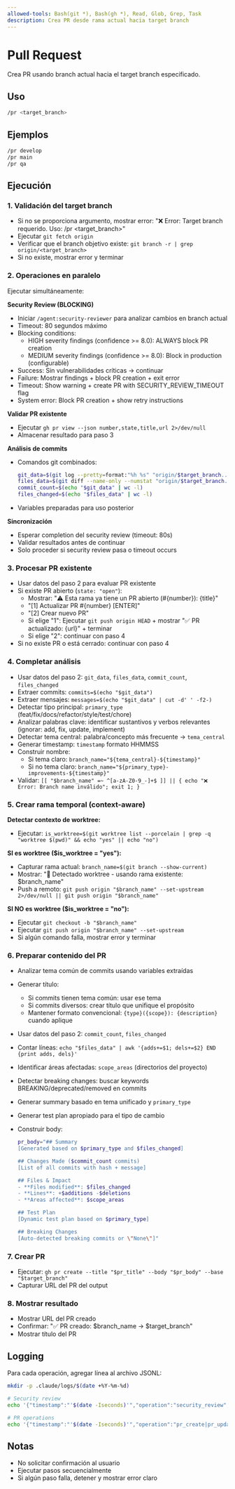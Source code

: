 ```yaml
---
allowed-tools: Bash(git *), Bash(gh *), Read, Glob, Grep, Task
description: Crea PR desde rama actual hacia target branch
---
```


# Pull Request

Crea PR usando branch actual hacia el target branch especificado.

## Uso

```bash
/pr <target_branch>
```

## Ejemplos

```bash
/pr develop
/pr main
/pr qa
```

## Ejecución

### 1. Validación del target branch

- Si no se proporciona argumento, mostrar error: "❌ Error: Target branch requerido. Uso: /pr <target_branch>"
- Ejecutar `git fetch origin`
- Verificar que el branch objetivo existe: `git branch -r | grep origin/<target_branch>`
- Si no existe, mostrar error y terminar

### 2. Operaciones en paralelo

Ejecutar simultáneamente:

**Security Review (BLOCKING)**

- Iniciar `/agent:security-reviewer` para analizar cambios en branch actual
- Timeout: 80 segundos máximo
- Blocking conditions:
  - HIGH severity findings (confidence >= 8.0): ALWAYS block PR creation
  - MEDIUM severity findings (confidence >= 8.0): Block in production (configurable)
- Success: Sin vulnerabilidades críticas → continuar
- Failure: Mostrar findings + block PR creation + exit error
- Timeout: Show warning + create PR with SECURITY_REVIEW_TIMEOUT flag
- System error: Block PR creation + show retry instructions

**Validar PR existente**

- Ejecutar `gh pr view --json number,state,title,url 2>/dev/null`
- Almacenar resultado para paso 3

**Análisis de commits**

- Comandos git combinados:
  ```bash
  git_data=$(git log --pretty=format:"%h %s" "origin/$target_branch..HEAD")
  files_data=$(git diff --name-only --numstat "origin/$target_branch..HEAD")
  commit_count=$(echo "$git_data" | wc -l)
  files_changed=$(echo "$files_data" | wc -l)
  ```
- Variables preparadas para uso posterior

**Sincronización**

- Esperar completion del security review (timeout: 80s)
- Validar resultados antes de continuar
- Solo proceder si security review pasa o timeout occurs

### 3. Procesar PR existente

- Usar datos del paso 2 para evaluar PR existente
- Si existe PR abierto (`state: "open"`):
  - Mostrar: "⚠️ Esta rama ya tiene un PR abierto (#{number}): {title}"
  - "[1] Actualizar PR #{number} [ENTER]"
  - "[2] Crear nuevo PR"
  - Si elige "1": Ejecutar `git push origin HEAD` + mostrar "✅ PR actualizado: {url}" + terminar
  - Si elige "2": continuar con paso 4
- Si no existe PR o está cerrado: continuar con paso 4

### 4. Completar análisis

- Usar datos del paso 2: `git_data`, `files_data`, `commit_count`, `files_changed`
- Extraer commits: `commits=$(echo "$git_data")`
- Extraer mensajes: `messages=$(echo "$git_data" | cut -d' ' -f2-)`
- Detectar tipo principal: `primary_type` (feat/fix/docs/refactor/style/test/chore)
- Analizar palabras clave: identificar sustantivos y verbos relevantes (ignorar: add, fix, update, implement)
- Detectar tema central: palabra/concepto más frecuente → `tema_central`
- Generar timestamp: `timestamp` formato HHMMSS
- Construir nombre:
  - Si tema claro: `branch_name="${tema_central}-${timestamp}"`
  - Si no tema claro: `branch_name="${primary_type}-improvements-${timestamp}"`
- Validar: `[[ "$branch_name" =~ ^[a-zA-Z0-9_-]+$ ]] || { echo "❌ Error: Branch name inválido"; exit 1; }`

### 5. Crear rama temporal (context-aware)

**Detectar contexto de worktree:**

- Ejecutar: `is_worktree=$(git worktree list --porcelain | grep -q "worktree $(pwd)" && echo "yes" || echo "no")`

**SI es worktree ($is_worktree = "yes"):**

- Capturar rama actual: `branch_name=$(git branch --show-current)`
- Mostrar: "📍 Detectado worktree - usando rama existente: $branch_name"
- Push a remoto: `git push origin "$branch_name" --set-upstream 2>/dev/null || git push origin "$branch_name"`

**SI NO es worktree ($is_worktree = "no"):**

- Ejecutar `git checkout -b "$branch_name"`
- Ejecutar `git push origin "$branch_name" --set-upstream`
- Si algún comando falla, mostrar error y terminar

### 6. Preparar contenido del PR

- Analizar tema común de commits usando variables extraídas
- Generar título:
  - Si commits tienen tema común: usar ese tema
  - Si commits diversos: crear título que unifique el propósito
  - Mantener formato convencional: `{type}({scope}): {description}` cuando aplique
- Usar datos del paso 2: `commit_count`, `files_changed`
- Contar líneas: `echo "$files_data" | awk '{adds+=$1; dels+=$2} END {print adds, dels}'`
- Identificar áreas afectadas: `scope_areas` (directorios del proyecto)
- Detectar breaking changes: buscar keywords BREAKING/deprecated/removed en commits
- Generar summary basado en tema unificado y `primary_type`
- Generar test plan apropiado para el tipo de cambio
- Construir body:

  ```bash
  pr_body="## Summary
  [Generated based on $primary_type and $files_changed]

  ## Changes Made ($commit_count commits)
  [List of all commits with hash + message]

  ## Files & Impact
  - **Files modified**: $files_changed
  - **Lines**: +$additions -$deletions
  - **Areas affected**: $scope_areas

  ## Test Plan
  [Dynamic test plan based on $primary_type]

  ## Breaking Changes
  [Auto-detected breaking commits or \"None\"]"
  ```

### 7. Crear PR

- Ejecutar: `gh pr create --title "$pr_title" --body "$pr_body" --base "$target_branch"`
- Capturar URL del PR del output

### 8. Mostrar resultado

- Mostrar URL del PR creado
- Confirmar: "✅ PR creado: $branch_name → $target_branch"
- Mostrar título del PR

## Logging

Para cada operación, agregar línea al archivo JSONL:

```bash
mkdir -p .claude/logs/$(date +%Y-%m-%d)

# Security review
echo '{"timestamp":"'$(date -Iseconds)'","operation":"security_review","status":"pass|fail|timeout"}' >> .claude/logs/$(date +%Y-%m-%d)/security.jsonl

# PR operations
echo '{"timestamp":"'$(date -Iseconds)'","operation":"pr_create|pr_update|branch_create","status":"success|failed"}' >> .claude/logs/$(date +%Y-%m-%d)/pr_operations.jsonl
```

## Notas

- No solicitar confirmación al usuario
- Ejecutar pasos secuencialmente
- Si algún paso falla, detener y mostrar error claro
